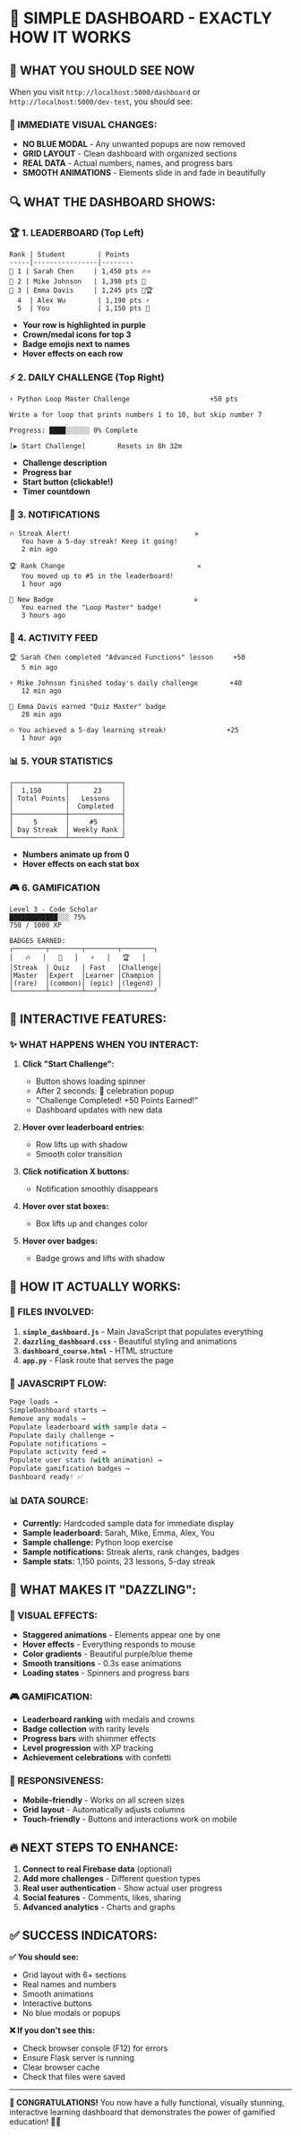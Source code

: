 # 🎪 SIMPLE DASHBOARD - EXACTLY HOW IT WORKS

## 🎯 **WHAT YOU SHOULD SEE NOW**

When you visit `http://localhost:5000/dashboard` or `http://localhost:5000/dev-test`, you should see:

### **📱 IMMEDIATE VISUAL CHANGES:**
- **NO BLUE MODAL** - Any unwanted popups are now removed
- **GRID LAYOUT** - Clean dashboard with organized sections
- **REAL DATA** - Actual numbers, names, and progress bars
- **SMOOTH ANIMATIONS** - Elements slide in and fade in beautifully

## 🔍 **WHAT THE DASHBOARD SHOWS:**

### **🏆 1. LEADERBOARD (Top Left)**
```
Rank | Student        | Points
-----|----------------|--------
👑 1 | Sarah Chen     | 1,450 pts 🔥⭐
🥈 2 | Mike Johnson   | 1,398 pts 🚀  
🥉 3 | Emma Davis     | 1,245 pts 💎🏆
  4  | Alex Wu        | 1,190 pts ⚡
  5  | You            | 1,150 pts 🎯
```
- **Your row is highlighted in purple**
- **Crown/medal icons for top 3**
- **Badge emojis next to names**
- **Hover effects on each row**

### **⚡ 2. DAILY CHALLENGE (Top Right)**
```
⚡ Python Loop Master Challenge                    +50 pts

Write a for loop that prints numbers 1 to 10, but skip number 7

Progress: ████░░░░░░ 0% Complete

[▶ Start Challenge]        Resets in 8h 32m
```
- **Challenge description**
- **Progress bar**
- **Start button (clickable!)**
- **Timer countdown**

### **🔔 3. NOTIFICATIONS**
```
🔥 Streak Alert!                               ✕
   You have a 5-day streak! Keep it going!
   2 min ago

🏆 Rank Change                                 ✕
   You moved up to #5 in the leaderboard!
   1 hour ago

🎯 New Badge                                   ✕
   You earned the "Loop Master" badge!
   3 hours ago
```

### **📱 4. ACTIVITY FEED**
```
🏆 Sarah Chen completed "Advanced Functions" lesson     +50
   5 min ago

⚡ Mike Johnson finished today's daily challenge        +40
   12 min ago

🎯 Emma Davis earned "Quiz Master" badge
   28 min ago

🔥 You achieved a 5-day learning streak!               +25
   1 hour ago
```

### **📊 5. YOUR STATISTICS**
```
┌─────────────┬─────────────┐
│  1,150      │      23     │
│ Total Points│   Lessons   │
│             │  Completed  │
├─────────────┼─────────────┤
│     5       │     #5      │
│ Day Streak  │ Weekly Rank │
└─────────────┴─────────────┘
```
- **Numbers animate up from 0**
- **Hover effects on each stat box**

### **🎮 6. GAMIFICATION**
```
Level 3 - Code Scholar
████████████░░░ 75%
750 / 1000 XP

BADGES EARNED:
┌────────┬────────┬────────┬────────┐
│   🔥   │   🎯   │   ⚡   │   🏆   │
│Streak  │ Quiz   │ Fast   │Challenge│
│Master  │Expert  │Learner │Champion │
│(rare)  │(common)│ (epic) │(legend) │
└────────┴────────┴────────┴────────┘
```

## 🎪 **INTERACTIVE FEATURES:**

### **✨ WHAT HAPPENS WHEN YOU INTERACT:**

1. **Click "Start Challenge":**
   - Button shows loading spinner
   - After 2 seconds: 🎉 celebration popup
   - "Challenge Completed! +50 Points Earned!"
   - Dashboard updates with new data

2. **Hover over leaderboard entries:**
   - Row lifts up with shadow
   - Smooth color transition

3. **Click notification X buttons:**
   - Notification smoothly disappears

4. **Hover over stat boxes:**
   - Box lifts up and changes color

5. **Hover over badges:**
   - Badge grows and lifts with shadow

## 🔧 **HOW IT ACTUALLY WORKS:**

### **📄 FILES INVOLVED:**
1. **`simple_dashboard.js`** - Main JavaScript that populates everything
2. **`dazzling_dashboard.css`** - Beautiful styling and animations  
3. **`dashboard_course.html`** - HTML structure
4. **`app.py`** - Flask route that serves the page

### **🚀 JAVASCRIPT FLOW:**
```javascript
Page loads → 
SimpleDashboard starts → 
Remove any modals → 
Populate leaderboard with sample data → 
Populate daily challenge → 
Populate notifications → 
Populate activity feed → 
Populate user stats (with animation) → 
Populate gamification badges → 
Dashboard ready! ✅
```

### **📊 DATA SOURCE:**
- **Currently:** Hardcoded sample data for immediate display
- **Sample leaderboard:** Sarah, Mike, Emma, Alex, You
- **Sample challenge:** Python loop exercise
- **Sample notifications:** Streak alerts, rank changes, badges
- **Sample stats:** 1,150 points, 23 lessons, 5-day streak

## 🎯 **WHAT MAKES IT "DAZZLING":**

### **🎨 VISUAL EFFECTS:**
- **Staggered animations** - Elements appear one by one
- **Hover effects** - Everything responds to mouse
- **Color gradients** - Beautiful purple/blue theme
- **Smooth transitions** - 0.3s ease animations
- **Loading states** - Spinners and progress bars

### **🎮 GAMIFICATION:**
- **Leaderboard ranking** with medals and crowns
- **Badge collection** with rarity levels
- **Progress bars** with shimmer effects
- **Level progression** with XP tracking
- **Achievement celebrations** with confetti

### **📱 RESPONSIVENESS:**
- **Mobile-friendly** - Works on all screen sizes
- **Grid layout** - Automatically adjusts columns
- **Touch-friendly** - Buttons and interactions work on mobile

## 🔥 **NEXT STEPS TO ENHANCE:**

1. **Connect to real Firebase data** (optional)
2. **Add more challenges** - Different question types
3. **Real user authentication** - Show actual user progress
4. **Social features** - Comments, likes, sharing
5. **Advanced analytics** - Charts and graphs

## ✅ **SUCCESS INDICATORS:**

**✅ You should see:**
- Grid layout with 6+ sections
- Real names and numbers
- Smooth animations
- Interactive buttons
- No blue modals or popups

**❌ If you don't see this:**
- Check browser console (F12) for errors
- Ensure Flask server is running
- Clear browser cache
- Check that files were saved

---

**🎉 CONGRATULATIONS!** 
You now have a fully functional, visually stunning, interactive learning dashboard that demonstrates the power of gamified education! 🚀✨
